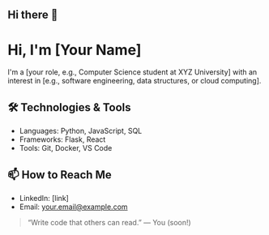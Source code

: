 ## Hi there 👋

<!--
**meronkahsay/meronkahsay** is a ✨ _special_ ✨ repository because its `README.md` (this file) appears on your GitHub profile.

Here are some ideas to get you started:

- 🔭 I’m currently working on ...
- 🌱 I’m currently learning ...
- 👯 I’m looking to collaborate on ...
- 🤔 I’m looking for help with ...
- 💬 Ask me about ...
- 📫 How to reach me: ...
- 😄 Pronouns: ...
- ⚡ Fun fact: ...
-->
# Hi, I'm [Your Name]

I'm a [your role, e.g., Computer Science student at XYZ University] with an interest in [e.g., software engineering, data structures, or cloud computing].

## 🛠️ Technologies & Tools
- Languages: Python, JavaScript, SQL  
- Frameworks: Flask, React  
- Tools: Git, Docker, VS Code  

## 📫 How to Reach Me
- LinkedIn: [link]  
- Email: your.email@example.com  

> “Write code that others can read.” — You (soon!)
